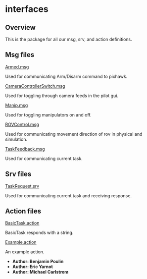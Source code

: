 # interfaces

## Overview

This is the package for all our msg, srv, and action definitions.

## Msg files

[Armed.msg](msg/Armed.msg)

Used for communicating Arm/Disarm command to pixhawk.

[CameraControllerSwitch.msg](msg/CameraControllerSwitch.msg)

Used for toggling through camera feeds in the pilot gui.

[Manip.msg](msg/Manip.msg)

Used for toggling manipulators on and off.

[ROVControl.msg](msg/ROVControl.msg)

Used for communicating movement direction of rov in physical and simulation.

[TaskFeedback.msg](msg/TaskFeedback.msg)

Used for communicating current task.

## Srv files

[TaskRequest.srv](srv/TaskRequest.srv)

Used for communicating current task and receiving response.

## Action files

[BasicTask.action](action/BasicTask.action)

BasicTask responds with a string.

[Example.action](action/Example.action)

An example action.

* **Author: Benjamin Poulin**
* **Author: Eric Yarnot**
* **Author: Michael Carlstrom**

